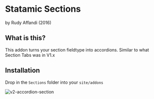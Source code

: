 # Statamic Sections
by Rudy Affandi (2016)

## What is this?
This addon turns your section fieldtype into accordions. Similar to what Section Tabs was in V1.x

## Installation
Drop in the `Sections` folder into your `site/addons`

![v2-accordion-section](https://cloud.githubusercontent.com/assets/1151181/15292955/1000e2ee-1b5c-11e6-8b48-06d52b16dcc2.gif)

